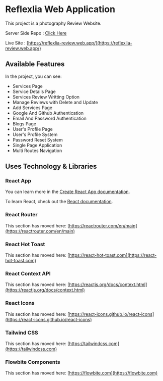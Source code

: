 # Reflexlia Web Application

This project is a photography Review Website.

Server Side Repo : [Click Here](https://github.com/Shanta-Islam/reflexlia-review-server)

Live Site : [https://reflexlia-review.web.app/](https://reflexlia-review.web.app/)

## Available Features

In the project, you can see:

* Services Page
* Service Details Page
* Services Review Writting Option
* Manage Reviews with Delete and Update
* Add Services Page
* Google And Github Authentication
* Email And Password Authentication
* Blogs Page
* User's Profile Page
* User's Profile System
* Password Reset System
* Single Page Application
* Multi Routes Navigation
 
## Uses Technology & Libraries

### React App
You can learn more in the [Create React App documentation](https://facebook.github.io/create-react-app/docs/getting-started).

To learn React, check out the [React documentation](https://reactjs.org/).

### React Router

This section has moved here: [https://reactrouter.com/en/main](https://reactrouter.com/en/main)

### React Hot Toast

This section has moved here: [https://react-hot-toast.com](https://react-hot-toast.com)

### React Context API

This section has moved here: [https://reactjs.org/docs/context.html](https://reactjs.org/docs/context.html)

### React Icons

This section has moved here: [https://react-icons.github.io/react-icons](https://react-icons.github.io/react-icons)

### Tailwind CSS

This section has moved here: [https://tailwindcss.com](https://tailwindcss.com)

### Flowbite Components

This section has moved here: [https://flowbite.com](https://flowbite.com)
